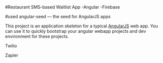 #Restaurant SMS-based Waitlist App
-Angular
-Firebase

#used
angular-seed — the seed for AngularJS apps

This project is an application skeleton for a typical [AngularJS](http://angularjs.org/) web app.
You can use it to quickly bootstrap your angular webapp projects and dev environment for these
projects.

Twilio

Zapier
